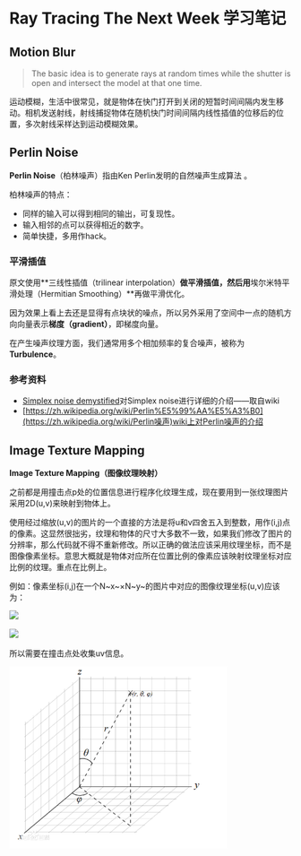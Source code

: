 # Ray Tracing The Next Week 学习笔记

## Motion Blur

> The basic idea is to generate rays at random times while the shutter is open and intersect the model at that one time. 

运动模糊，生活中很常见，就是物体在快门打开到关闭的短暂时间间隔内发生移动。相机发送射线，射线捕捉物体在随机快门时间间隔内线性插值的位移后的位置，多次射线采样达到运动模糊效果。





## Perlin Noise

**Perlin Noise**（柏林噪声）指由Ken Perlin发明的自然噪声生成算法 。

柏林噪声的特点：

- 同样的输入可以得到相同的输出，可复现性。
- 输入相邻的点可以获得相近的数字。
- 简单快捷，多用作hack。

### 平滑插值

原文使用**三线性插值（trilinear interpolation）**做平滑插值，然后用**埃尔米特平滑处理（Hermitian Smoothing）**再做平滑优化。

因为效果上看上去还是显得有点块状的噪点，所以另外采用了空间中一点的随机方向向量表示**梯度（gradient）**，即梯度向量。



在产生噪声纹理方面，我们通常用多个相加频率的复合噪声，被称为**Turbulence**。

### 参考资料

- [Simplex noise demystified](http://staffwww.itn.liu.se/~stegu/simplexnoise/simplexnoise.pdf)对Simplex noise进行详细的介绍——取自wiki
- [https://zh.wikipedia.org/wiki/Perlin%E5%99%AA%E5%A3%B0](https://zh.wikipedia.org/wiki/Perlin噪声)wiki上对Perlin噪声的介绍



## Image Texture Mapping

**Image Texture Mapping（图像纹理映射）**

之前都是用撞击点p处的位置信息进行程序化纹理生成，现在要用到一张纹理图片采用2D(u,v)来映射到物体上。

使用经过缩放(u,v)的图片的一个直接的方法是将u和v四舍五入到整数，用作(i,j)点的像素。这显然很拙劣，纹理和物体的尺寸大多数不一致，如果我们修改了图片的分辨率，那么代码就不得不重新修改。所以正确的做法应该采用纹理坐标，而不是图像像素坐标。意思大概就是物体对应所在位置比例的像素应该映射纹理坐标对应比例的纹理。重点在比例上。

例如：像素坐标(i,j)在一个N~x~×N~y~的图片中对应的图像纹理坐标(u,v)应该为：

![](http://latex.codecogs.com/gif.latex?\\u=\frac{i}{N_{x}-1})

![](http://latex.codecogs.com/gif.latex?\\v=\frac{j}{N_{y}-1})

所以需要在撞击点处收集uv信息。

<img src="img-bed/3ac79f3df8dcd100e059aca17a8b4710b8122f6c.png" alt="img" style="zoom:60%;" />



